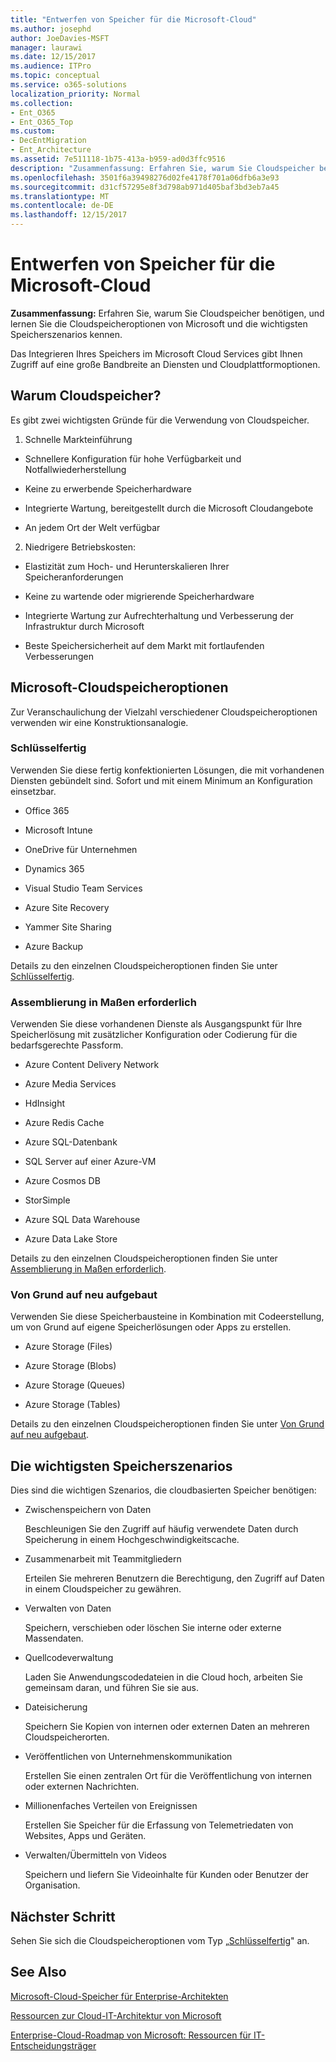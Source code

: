 ```yaml
---
title: "Entwerfen von Speicher für die Microsoft-Cloud"
ms.author: josephd
author: JoeDavies-MSFT
manager: laurawi
ms.date: 12/15/2017
ms.audience: ITPro
ms.topic: conceptual
ms.service: o365-solutions
localization_priority: Normal
ms.collection:
- Ent_O365
- Ent_O365_Top
ms.custom:
- DecEntMigration
- Ent_Architecture
ms.assetid: 7e511118-1b75-413a-b959-ad0d3ffc9516
description: "Zusammenfassung: Erfahren Sie, warum Sie Cloudspeicher benötigen, und lernen Sie die Cloudspeicheroptionen von Microsoft und die wichtigsten Speicherszenarios kennen."
ms.openlocfilehash: 3501f6a39498276d02fe4178f701a06dfb6a3e93
ms.sourcegitcommit: d31cf57295e8f3d798ab971d405baf3bd3eb7a45
ms.translationtype: MT
ms.contentlocale: de-DE
ms.lasthandoff: 12/15/2017
---
```

# <a name="designing-storage-for-the-microsoft-cloud"></a>Entwerfen von Speicher für die Microsoft-Cloud

 **Zusammenfassung:** Erfahren Sie, warum Sie Cloudspeicher benötigen, und lernen Sie die Cloudspeicheroptionen von Microsoft und die wichtigsten Speicherszenarios kennen.
  
Das Integrieren Ihres Speichers im Microsoft Cloud Services gibt Ihnen Zugriff auf eine große Bandbreite an Diensten und Cloudplattformoptionen.
  
## <a name="why-cloud-storage"></a>Warum Cloudspeicher?

Es gibt zwei wichtigsten Gründe für die Verwendung von Cloudspeicher.
  
1. Schnelle Markteinführung
    
  - Schnellere Konfiguration für hohe Verfügbarkeit und Notfallwiederherstellung
    
  - Keine zu erwerbende Speicherhardware
    
  - Integrierte Wartung, bereitgestellt durch die Microsoft Cloudangebote
    
  - An jedem Ort der Welt verfügbar
    
2. Niedrigere Betriebskosten:
    
  - Elastizität zum Hoch- und Herunterskalieren Ihrer Speicheranforderungen
    
  - Keine zu wartende oder migrierende Speicherhardware
    
  - Integrierte Wartung zur Aufrechterhaltung und Verbesserung der Infrastruktur durch Microsoft
    
  - Beste Speichersicherheit auf dem Markt mit fortlaufenden Verbesserungen
    
## <a name="microsoft-cloud-storage-options"></a>Microsoft-Cloudspeicheroptionen

Zur Veranschaulichung der Vielzahl verschiedener Cloudspeicheroptionen verwenden wir eine Konstruktionsanalogie.
  
### <a name="move-in-ready"></a>Schlüsselfertig

Verwenden Sie diese fertig konfektionierten Lösungen, die mit vorhandenen Diensten gebündelt sind. Sofort und mit einem Minimum an Konfiguration einsetzbar.
  
- Office 365
    
- Microsoft Intune
    
- OneDrive für Unternehmen
    
- Dynamics 365
    
- Visual Studio Team Services
    
- Azure Site Recovery
    
- Yammer Site Sharing
    
- Azure Backup
    
Details zu den einzelnen Cloudspeicheroptionen finden Sie unter [Schlüsselfertig](move-in-ready.md).
  
### <a name="some-assembly-required"></a>Assemblierung in Maßen erforderlich

Verwenden Sie diese vorhandenen Dienste als Ausgangspunkt für Ihre Speicherlösung mit zusätzlicher Konfiguration oder Codierung für die bedarfsgerechte Passform.
  
- Azure Content Delivery Network
    
- Azure Media Services
    
- HdInsight
    
- Azure Redis Cache
    
- Azure SQL-Datenbank
    
- SQL Server auf einer Azure-VM
    
- Azure Cosmos DB
    
- StorSimple
    
- Azure SQL Data Warehouse
    
- Azure Data Lake Store
    
Details zu den einzelnen Cloudspeicheroptionen finden Sie unter [Assemblierung in Maßen erforderlich](some-assembly-required.md).
  
### <a name="build-from-the-ground-up"></a>Von Grund auf neu aufgebaut

Verwenden Sie diese Speicherbausteine in Kombination mit Codeerstellung, um von Grund auf eigene Speicherlösungen oder Apps zu erstellen.
  
- Azure Storage (Files)
    
- Azure Storage (Blobs)
    
- Azure Storage (Queues)
    
- Azure Storage (Tables)
    
Details zu den einzelnen Cloudspeicheroptionen finden Sie unter [Von Grund auf neu aufgebaut](build-from-the-ground-up.md).
  
## <a name="key-storage-scenarios"></a>Die wichtigsten Speicherszenarios

Dies sind die wichtigen Szenarios, die cloudbasierten Speicher benötigen:
  
- Zwischenspeichern von Daten
    
    Beschleunigen Sie den Zugriff auf häufig verwendete Daten durch Speicherung in einem Hochgeschwindigkeitscache.
    
- Zusammenarbeit mit Teammitgliedern
    
    Erteilen Sie mehreren Benutzern die Berechtigung, den Zugriff auf Daten in einem Cloudspeicher zu gewähren.
    
- Verwalten von Daten
    
    Speichern, verschieben oder löschen Sie interne oder externe Massendaten.
    
- Quellcodeverwaltung
    
    Laden Sie Anwendungscodedateien in die Cloud hoch, arbeiten Sie gemeinsam daran, und führen Sie sie aus.
    
- Dateisicherung
    
    Speichern Sie Kopien von internen oder externen Daten an mehreren Cloudspeicherorten.
    
- Veröffentlichen von Unternehmenskommunikation
    
    Erstellen Sie einen zentralen Ort für die Veröffentlichung von internen oder externen Nachrichten.
    
- Millionenfaches Verteilen von Ereignissen
    
    Erstellen Sie Speicher für die Erfassung von Telemetriedaten von Websites, Apps und Geräten.
    
- Verwalten/Übermitteln von Videos
    
    Speichern und liefern Sie Videoinhalte für Kunden oder Benutzer der Organisation.
    
## <a name="next-step"></a>Nächster Schritt

Sehen Sie sich die Cloudspeicheroptionen vom Typ „[Schlüsselfertig](move-in-ready.md)" an.
  
## <a name="see-also"></a>See Also

[Microsoft-Cloud-Speicher für Enterprise-Architekten](microsoft-cloud-storage-for-enterprise-architects.md)
  
[Ressourcen zur Cloud-IT-Architektur von Microsoft](microsoft-cloud-it-architecture-resources.md)

[Enterprise-Cloud-Roadmap von Microsoft: Ressourcen für IT-Entscheidungsträger](https://sway.com/FJ2xsyWtkJc2taRD)


